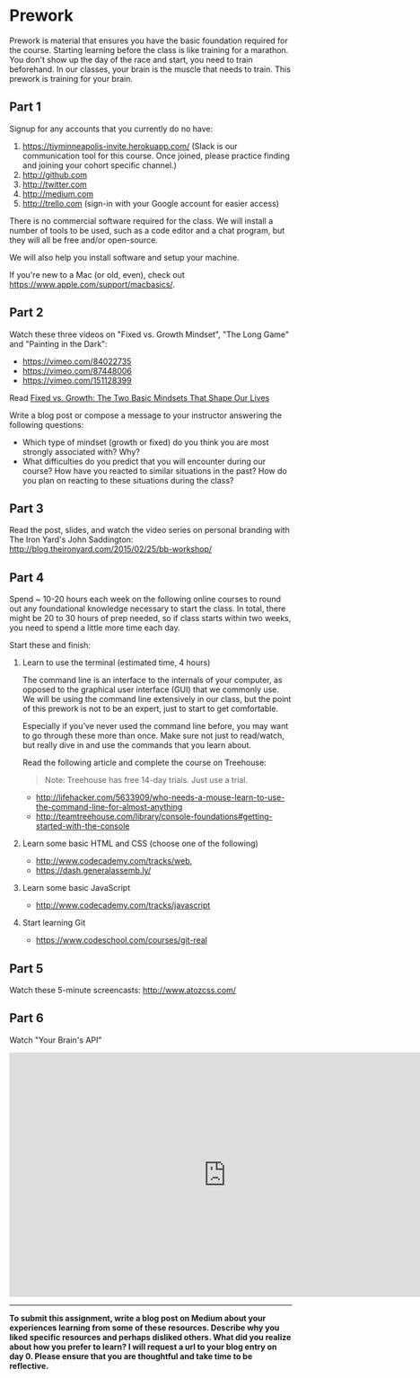 # Prework

Prework is material that ensures you have the basic foundation required for the course. Starting learning before the class is like training for a marathon. You don't show up the day of the race and start, you need to train beforehand. In our classes, your brain is the muscle that needs to train. This prework is training for your brain.

## Part 1

Signup for any accounts that you currently do no have:

1. https://tiyminneapolis-invite.herokuapp.com/ (Slack is our communication tool for this course. Once joined, please practice finding and joining your cohort specific channel.)
2. http://github.com
3. http://twitter.com
4. http://medium.com
5. http://trello.com (sign-in with your Google account for easier access)

There is no commercial software required for the class. We will install a number of tools to be used, such as a code editor and a chat program, but they will all be free and/or open-source. 

We will also help you install software and setup your machine.

If you're new to a Mac (or old, even), check out https://www.apple.com/support/macbasics/.

## Part 2

Watch these three videos on "Fixed vs. Growth Mindset", "The Long Game" and "Painting in the Dark":

- https://vimeo.com/84022735
- https://vimeo.com/87448006
- https://vimeo.com/151128399

Read [Fixed vs. Growth: The Two Basic Mindsets That Shape Our Lives](http://www.brainpickings.org/2014/01/29/carol-dweck-mindset/)

Write a blog post or compose a message to your instructor answering the following questions:

- Which type of mindset (growth or fixed) do you think you are most strongly associated with? Why?
- What difficulties do you predict that you will encounter during our course? How have you reacted to similar situations in the past? How do you plan on reacting to these situations during the class?

## Part 3

Read the post, slides, and watch the video series on personal branding with The Iron Yard's John Saddington: http://blog.theironyard.com/2015/02/25/bb-workshop/

## Part 4

Spend ~ 10-20 hours each week on the following online courses to round out any foundational knowledge necessary to start the class. In total, there might be 20 to 30 hours of prep needed, so if class starts within two weeks, you need to spend a little more time each day.

Start these and finish:

1. Learn to use the terminal (estimated time, 4 hours)

    The command line is an interface to the internals of your computer, as opposed to the graphical user interface (GUI) that we commonly use. We will be using the command line extensively in our class, but the point of this prework is not to be an expert, just to start to get comfortable.

    Especially if you’ve never used the command line before, you may want to go through these more than once. Make sure not just to read/watch, but really dive in and use the commands that you learn about.

    Read the following article and complete the course on Treehouse:

    > Note: Treehouse has free 14-day trials. Just use a trial.

    - http://lifehacker.com/5633909/who-needs-a-mouse-learn-to-use-the-command-line-for-almost-anything
    - http://teamtreehouse.com/library/console-foundations#getting-started-with-the-console

2. Learn some basic HTML and CSS (choose one of the following)

    - http://www.codecademy.com/tracks/web,
    - https://dash.generalassemb.ly/

3. Learn some basic JavaScript

    - http://www.codecademy.com/tracks/javascript

4. Start learning Git

    - https://www.codeschool.com/courses/git-real

## Part 5

Watch these 5-minute screencasts: http://www.atozcss.com/

## Part 6

Watch "Your Brain's API"

<iframe width="771" height="435" src="https://www.youtube.com/embed/hY14Er6JX2s" frameborder="0" allowfullscreen></iframe>

---

**To submit this assignment, write a blog post on Medium about your experiences learning from some of these resources.  Describe why you liked specific resources and perhaps disliked others.  What did you realize about how you prefer to learn? I will request a url to your blog entry on day 0.  Please ensure that you are thoughtful and take time to be reflective.**
